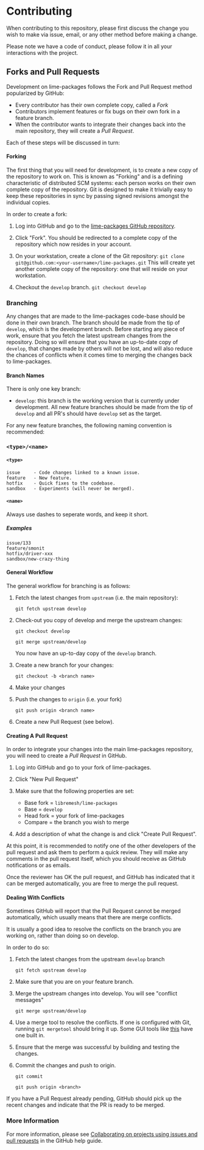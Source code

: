 # Contributing

When contributing to this repository, please first discuss the change you wish to make via issue,
email, or any other method before making a change. 

Please note we have a code of conduct, please follow it in all your interactions with the project.

## Forks and Pull Requests

Development on lime-packages follows the Fork and Pull Request method popularized by GitHub:

- Every contributor has their own complete copy, called a *Fork*
- Contributors implement features or fix bugs on their own fork in a feature branch.
- When the contributor wants to integrate their changes back into the main repository,
  they will create a *Pull Request*.

Each of these steps will be discussed in turn:

#### Forking

The first thing that you will need for development, is to create a new copy of the repository to
work on.  This is known as "Forking" and is a defining characteristic of distributed
SCM systems: each person works on their own complete copy of the repository.  Git is designed to
make it trivially easy to keep these repositories in sync by passing signed revisions amongst the
individual copies.

In order to create a fork:

1. Log into GitHub and go to the [lime-packages GitHub repository](https://github.com/libremesh/lime-packages).

2. Click "Fork".  You should be redirected to a complete copy of the repository which now resides in your account.

3. On your workstation, create a clone of the Git repository:
    ```git clone git@github.com:<your-username>/lime-packages.git```
    This will create yet another complete copy of the repository: one that will reside
    on your workstation.

4. Checkout the `develop` branch.
   ```git checkout develop```

### Branching

Any changes that are made to the lime-packages code-base should be done in their own branch.  The branch
should be made from the tip of `develop`, which is the development branch.  Before starting
any piece of work, ensure that you fetch the latest upstream changes from the repository.
Doing so will ensure that you have an up-to-date copy of `develop`, that changes made by others
will not be lost, and will also reduce the chances of conflicts when it comes time to merging the
changes back to lime-packages.

#### Branch Names

There is only one key branch:

- `develop`: this branch is the working version that is currently under development.  All
    new feature branches should be made from the tip of `develop` and all PR's should have `develop`
    set as the target.

For any new feature branches, the following naming convention is recommended:

### `<type>/<name>`

#### `<type>`
```
issue     - Code changes linked to a known issue.
feature   - New feature.
hotfix    - Quick fixes to the codebase.
sandbox   - Experiments (will never be merged).
```

#### `<name>`
Always use dashes to seperate words, and keep it short.

##### Examples
```
issue/133
feature/smonit
hotfix/driver-xxx
sandbox/new-crazy-thing
```

#### General Workflow

The general workflow for branching is as follows:

1. Fetch the latest changes from `upstream` (i.e. the main repository):

   ```git fetch upstream develop```

2. Check-out you copy of develop and merge the upstream changes:

    ```git checkout develop```
    
    ```git merge upstream/develop```

    You now have an up-to-day copy of the `develop` branch.

3. Create a new branch for your changes:

    ```git checkout -b <branch name>```

4. Make your changes

5. Push the changes to `origin` (i.e. your fork)

    ```git push origin <branch name>```

6. Create a new Pull Request (see below).

#### Creating A Pull Request

In order to integrate your changes into the main lime-packages repository, you will
need to create a *Pull Request* in GitHub.

1. Log into GitHub and go to your fork of lime-packages.

2. Click "New Pull Request"

3. Make sure that the following properties are set:

    - Base fork = `libremesh/lime-packages`
    - Base = `develop`
    - Head fork = your fork of lime-packages
    - Compare = the branch you wish to merge

4. Add a description of what the change is and click "Create Pull Request".

At this point, it is recommended to notify one of the other developers of the 
pull request and ask them to perform a quick review.  They will make any comments
in the pull request itself, which you should receive as GitHub notifications or as
emails.

Once the reviewer has OK the pull request, and GitHub has indicated that it can
be merged automatically, you are free to merge the pull request.

#### Dealing With Conflicts

Sometimes GitHub will report that the Pull Request cannot be merged automatically,
which usually means that there are merge conflicts.

It is usually a good idea to resolve the conflicts on the branch you are working on,
rather than doing so on develop.

In order to do so:

1. Fetch the latest changes from the upstream `develop` branch

    ```git fetch upstream develop```

2. Make sure that you are on your feature branch.

3. Merge the upstream changes into develop.  You will see "conflict messages"

    ```git merge upstream/develop```
     
4. Use a merge tool to resolve the conflicts.  If one is configured with Git,
    running `git mergetool` should bring it up.  Some GUI tools like 
    [this](https://git-scm.com/download/gui/linux) have one built in.

5. Ensure that the merge was successful by building and testing the changes.

6. Commit the changes and push to origin.

     ```git commit```

     ```git push origin <branch>```

If you have a Pull Request already pending, GitHub should pick up the recent
changes and indicate that the PR is ready to be merged.


### More Information

For more information, please see [Collaborating on projects using issues and pull requests](https://help.github.com/categories/collaborating-on-projects-using-issues-and-pull-requests/) in the GitHub help guide.
